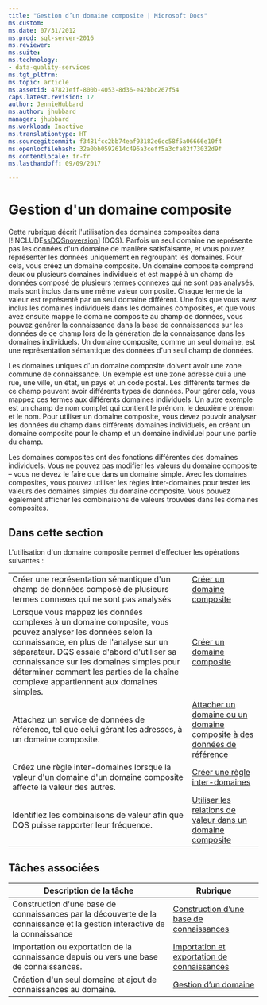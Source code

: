 ```yaml
---
title: "Gestion d’un domaine composite | Microsoft Docs"
ms.custom: 
ms.date: 07/31/2012
ms.prod: sql-server-2016
ms.reviewer: 
ms.suite: 
ms.technology:
- data-quality-services
ms.tgt_pltfrm: 
ms.topic: article
ms.assetid: 47821eff-800b-4053-8d36-e42bbc267f54
caps.latest.revision: 12
author: JennieHubbard
ms.author: jhubbard
manager: jhubbard
ms.workload: Inactive
ms.translationtype: HT
ms.sourcegitcommit: f3481fcc2bb74eaf93182e6cc58f5a06666e10f4
ms.openlocfilehash: 32a0bb0592614c496a3ceff5a3cfa82f73032d9f
ms.contentlocale: fr-fr
ms.lasthandoff: 09/09/2017

---
```

# <a name="managing-a-composite-domain"></a>Gestion d'un domaine composite
  Cette rubrique décrit l'utilisation des domaines composites dans [!INCLUDE[ssDQSnoversion](../includes/ssdqsnoversion-md.md)] (DQS). Parfois un seul domaine ne représente pas les données d'un domaine de manière satisfaisante, et vous pouvez représenter les données uniquement en regroupant les domaines. Pour cela, vous créez un domaine composite. Un domaine composite comprend deux ou plusieurs domaines individuels et est mappé à un champ de données composé de plusieurs termes connexes qui ne sont pas analysés, mais sont inclus dans une même valeur composite. Chaque terme de la valeur est représenté par un seul domaine différent. Une fois que vous avez inclus les domaines individuels dans les domaines composites, et que vous avez ensuite mappé le domaine composite au champ de données, vous pouvez générer la connaissance dans la base de connaissances sur les données de ce champ lors de la génération de la connaissance dans les domaines individuels. Un domaine composite, comme un seul domaine, est une représentation sémantique des données d'un seul champ de données.  
  
 Les domaines uniques d'un domaine composite doivent avoir une zone commune de connaissance. Un exemple est une zone adresse qui a une rue, une ville, un état, un pays et un code postal. Les différents termes de ce champ peuvent avoir différents types de données. Pour gérer cela, vous mappez ces termes aux différents domaines individuels. Un autre exemple est un champ de nom complet qui contient le prénom, le deuxième prénom et le nom. Pour utiliser un domaine composite, vous devez pouvoir analyser les données du champ dans différents domaines individuels, en créant un domaine composite pour le champ et un domaine individuel pour une partie du champ.  
  
 Les domaines composites ont des fonctions différentes des domaines individuels. Vous ne pouvez pas modifier les valeurs du domaine composite – vous ne devez le faire que dans un domaine simple. Avec les domaines composites, vous pouvez utiliser les règles inter-domaines pour tester les valeurs des domaines simples du domaine composite. Vous pouvez également afficher les combinaisons de valeurs trouvées dans les domaines composites.  
  
## <a name="in-this-section"></a>Dans cette section  
 L'utilisation d'un domaine composite permet d'effectuer les opérations suivantes :  
  
|||  
|-|-|  
|Créer une représentation sémantique d'un champ de données composé de plusieurs termes connexes qui ne sont pas analysés|[Créer un domaine composite](../data-quality-services/create-a-composite-domain.md)|  
|Lorsque vous mappez les données complexes à un domaine composite, vous pouvez analyser les données selon la connaissance, en plus de l'analyse sur un séparateur. DQS essaie d'abord d'utiliser sa connaissance sur les domaines simples pour déterminer comment les parties de la chaîne complexe appartiennent aux domaines simples.|[Créer un domaine composite](../data-quality-services/create-a-composite-domain.md)|  
|Attachez un service de données de référence, tel que celui gérant les adresses, à un domaine composite.|[Attacher un domaine ou un domaine composite à des données de référence](../data-quality-services/attach-domain-or-composite-domain-to-reference-data.md)|  
|Créez une règle inter-domaines lorsque la valeur d'un domaine d'un domaine composite affecte la valeur des autres.|[Créer une règle inter-domaines](../data-quality-services/create-a-cross-domain-rule.md)|  
|Identifiez les combinaisons de valeur afin que DQS puisse rapporter leur fréquence.|[Utiliser les relations de valeur dans un domaine composite](../data-quality-services/use-value-relations-in-a-composite-domain.md)|  
  
## <a name="related-tasks"></a>Tâches associées  
  
|Description de la tâche|Rubrique|  
|----------------------|-----------|  
|Construction d'une base de connaissances par la découverte de la connaissance et la gestion interactive de la connaissance|[Construction d’une base de connaissances](../data-quality-services/building-a-knowledge-base.md)|  
|Importation ou exportation de la connaissance depuis ou vers une base de connaissances.|[Importation et exportation de connaissances](../data-quality-services/importing-and-exporting-knowledge.md)|  
|Création d'un seul domaine et ajout de connaissances au domaine.|[Gestion d’un domaine](../data-quality-services/managing-a-domain.md)|  
  
  

